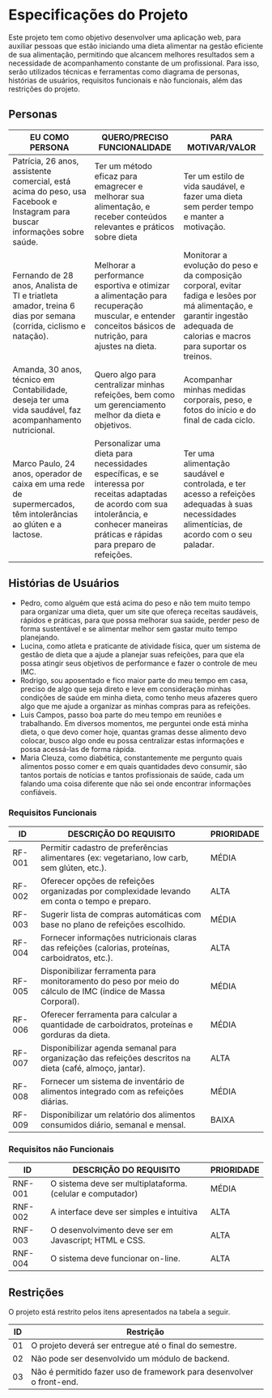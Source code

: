 # Especificações do Projeto

Este projeto tem como objetivo desenvolver uma aplicação web, para auxiliar pessoas que estão iniciando uma dieta alimentar na gestão eficiente de sua alimentação, permitindo que alcancem melhores resultados sem a necessidade de acompanhamento constante de um profissional. Para isso, serão utilizados técnicas e ferramentas como diagrama de personas, histórias de usuários, requisitos funcionais e não funcionais, além das restrições do projeto.

## Personas

| EU COMO PERSONA      | QUERO/PRECISO FUNCIONALIDADE                          | PARA MOTIVAR/VALOR               |
|----------------------|------------------------------------------------------ |----------------------------------|
| Patrícia, 26 anos, assistente comercial, está acima do peso, usa Facebook e Instagram para buscar informações sobre saúde. | Ter um método eficaz para emagrecer e melhorar sua alimentação, e receber conteúdos relevantes e práticos sobre dieta |  Ter um estilo de vida saudável, e fazer uma dieta sem perder tempo e manter a motivação. |
| Fernando de 28 anos, Analista de TI e triatleta amador, treina 6 dias por semana (corrida, ciclismo e natação).| Melhorar a performance esportiva e otimizar a alimentação para recuperação muscular, e entender conceitos básicos de nutrição, para ajustes na dieta. | Monitorar a evolução do peso e da composição corporal, evitar fadiga e lesões por má alimentação, e garantir ingestão adequada de calorias e macros para suportar os treinos.|
| Amanda, 30 anos, técnico em Contabilidade, deseja ter uma vida saudável, faz acompanhamento nutricional. | Quero algo para centralizar minhas refeições, bem como um gerenciamento melhor da dieta e objetivos. | Acompanhar minhas medidas corporais, peso, e fotos do início e do final de cada ciclo. |
|Marco Paulo, 24 anos, operador de caixa em uma rede de supermercados, têm intolerâncias ao glúten e a lactose.| Personalizar uma dieta para necessidades específicas, e se interessa por receitas adaptadas de acordo com sua intolerância, e conhecer maneiras práticas e rápidas para preparo de refeições. | Ter uma alimentação saudável e controlada, e ter acesso a refeições adequadas à suas necessidades alimentícias, de acordo com o seu paladar.|

## Histórias de Usuários

- Pedro, como alguém que está acima do peso e não tem muito tempo para organizar uma dieta, quer um site que ofereça receitas saudáveis, rápidos e práticas, para que possa melhorar sua saúde, perder peso de forma sustentável e se alimentar melhor sem gastar muito tempo planejando.
- Lucina, como atleta e praticante de atividade física, quer um sistema de gestão de dieta que a ajude a planejar suas refeições, para que ela possa atingir seus objetivos de performance e fazer o controle de meu IMC.
- Rodrigo, sou aposentado e fico maior parte do meu tempo em casa, preciso de algo que seja direto e leve em consideração minhas condições  de saúde em minha dieta, como tenho meus afazeres quero algo que me ajude a organizar as minhas compras para as refeições.
- Luis Campos, passo boa parte do meu tempo em reuniões e trabalhando. Em diversos momentos, me perguntei onde está minha dieta, o que devo comer hoje, quantas gramas desse alimento devo colocar, busco algo onde eu possa centralizar estas informações e possa acessá-las de forma rápida.
- Maria Cleuza, como diabética, constantemente me pergunto quais alimentos posso comer e em quais quantidades devo consumir, são tantos portais de notícias e tantos profissionais de saúde, cada um falando uma coisa diferente que não sei onde encontrar informações confiáveis.

### Requisitos Funcionais
 
| ID      | DESCRIÇÃO DO REQUISITO                                                                                      | PRIORIDADE |
| ------- | ------------------------------------------------------------------------------------------------------------|----------- |
| RF-001  | Permitir cadastro de preferências alimentares (ex: vegetariano, low carb, sem glúten, etc.).                |MÉDIA       |
| RF-002  | Oferecer opções de refeições organizadas por complexidade levando em conta o tempo e preparo.               |ALTA        |
| RF-003  | Sugerir lista de compras automáticas com base no plano de refeições escolhido.                              |MÉDIA       |
| RF-004  | Fornecer informações nutricionais claras das refeições (calorias, proteínas, carboidratos, etc.).           |ALTA        |
| RF-005  | Disponibilizar ferramenta para monitoramento do peso por meio do cálculo de IMC (índice de Massa Corporal). |MÉDIA       |
| RF-006  | Oferecer ferramenta para calcular a quantidade de carboidratos, proteínas e gorduras da dieta.              |MÉDIA       |
| RF-007  | Disponibilizar agenda semanal para organização das refeições descritos na dieta (café, almoço, jantar).     |ALTA        |
| RF-008  | Fornecer um sistema de inventário de alimentos integrado com as refeições diárias.                          |MÉDIA       |
| RF-009  | Disponibilizar um relatório dos alimentos consumidos diário, semanal e mensal.                              |BAIXA       |

### Requisitos não Funcionais

| ID      | DESCRIÇÃO DO REQUISITO                                     | PRIORIDADE |
| ------- | ---------------------------------------------------------- |----------- |
| RNF-001	| O sistema deve ser multiplataforma. (celular e computador) |MÉDIA       |
| RNF-002 | A interface deve ser simples e intuitiva                   |ALTA        |
| RNF-003 | O desenvolvimento deve ser em Javascript; HTML e CSS.      |ALTA        |
| RNF-004 | O sistema deve funcionar on-line.                          |ALTA        |

## Restrições

O projeto está restrito pelos itens apresentados na tabela a seguir.

|ID  | Restrição                                                            |
|----|--------------------------------------------------------------------- |
|01  | O projeto deverá ser entregue até o final do semestre.               |
|02  | Não pode ser desenvolvido um módulo de backend.                      |
|03  | Não é permitido fazer uso de framework para desenvolver o front-end. |


